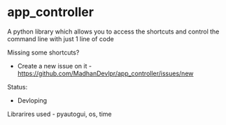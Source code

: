 # app_controller

A python library which allows you to access the shortcuts and control the command line with just 1 line of code





Missing some shortcuts?
  - Create a new issue on it - https://github.com/MadhanDevlpr/app_controller/issues/new
  
  
Status:
- Devloping

Librarires used - pyautogui, os, time


